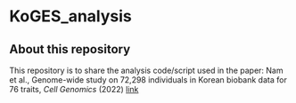 # KoGES_analysis

## About this repository

This repository is to share the analysis code/script used in the paper:
Nam et al., Genome-wide study on 72,298 individuals in Korean biobank data for 76 traits, *Cell Genomics* (2022) [link](https://www.cell.com/cell-genomics/pdf/S2666-979X(22)00138-0.pdf)
